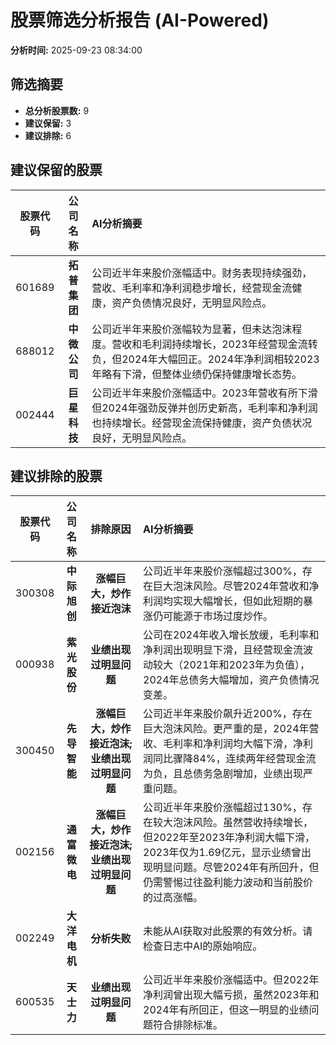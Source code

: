# 股票筛选分析报告 (AI-Powered)

**分析时间:** 2025-09-23 08:34:00

## 筛选摘要

- **总分析股票数:** 9
- **建议保留:** 3
- **建议排除:** 6

## 建议保留的股票

| 股票代码 | 公司名称 | AI分析摘要 |
|:---:|:---:|:---|
| 601689 | **拓普集团** | 公司近半年来股价涨幅适中。财务表现持续强劲，营收、毛利率和净利润稳步增长，经营现金流健康，资产负债情况良好，无明显风险点。 |
| 688012 | **中微公司** | 公司近半年来股价涨幅较为显著，但未达泡沫程度。营收和毛利润持续增长，2023年经营现金流转负，但2024年大幅回正。2024年净利润相较2023年略有下滑，但整体业绩仍保持健康增长态势。 |
| 002444 | **巨星科技** | 公司近半年来股价涨幅适中。2023年营收有所下滑但2024年强劲反弹并创历史新高，毛利率和净利润也持续增长。经营现金流保持健康，资产负债状况良好，无明显风险点。 |

## 建议排除的股票

| 股票代码 | 公司名称 | 排除原因 | AI分析摘要 |
|:---:|:---:|:---:|:---|
| 300308 | **中际旭创** | **涨幅巨大，炒作接近泡沫** | 公司近半年来股价涨幅超过300%，存在巨大泡沫风险。尽管2024年营收和净利润均实现大幅增长，但如此短期的暴涨仍可能源于市场过度炒作。 |
| 000938 | **紫光股份** | **业绩出现过明显问题** | 公司在2024年收入增长放缓，毛利率和净利润出现明显下滑，且经营现金流波动较大（2021年和2023年为负值），2024年总债务大幅增加，资产负债情况变差。 |
| 300450 | **先导智能** | **涨幅巨大，炒作接近泡沫; 业绩出现过明显问题** | 公司近半年来股价飙升近200%，存在巨大泡沫风险。更严重的是，2024年营收、毛利率和净利润均大幅下滑，净利润同比骤降84%，连续两年经营现金流为负，且总债务急剧增加，业绩出现严重问题。 |
| 002156 | **通富微电** | **涨幅巨大，炒作接近泡沫; 业绩出现过明显问题** | 公司近半年来股价涨幅超过130%，存在较大泡沫风险。虽然营收持续增长，但2022年至2023年净利润大幅下滑，2023年仅为1.69亿元，显示业绩曾出现明显问题。尽管2024年有所回升，但仍需警惕过往盈利能力波动和当前股价的过高涨幅。 |
| 002249 | **大洋电机** | **分析失败** | 未能从AI获取对此股票的有效分析。请检查日志中AI的原始响应。 |
| 600535 | **天士力** | **业绩出现过明显问题** | 公司近半年来股价涨幅适中。但2022年净利润曾出现大幅亏损，虽然2023年和2024年有所回正，但这一明显的业绩问题符合排除标准。 |
